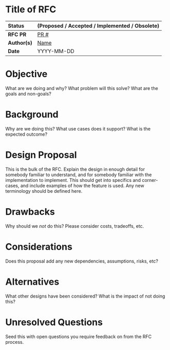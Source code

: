# Title of RFC

| Status        | (Proposed / Accepted / Implemented / Obsolete)       |
:-------------- |:---------------------------------------------------- |
| **RFC PR**     | [PR #](https://github.com/tensorflow/community/pull/PR) |
| **Author(s)** | [Name](me@example.org) |
| **Date**   | YYYY-MM-DD                                           |

# Objective

What are we doing and why? What problem will this solve? What are the goals and non-goals?

# Background

Why are we doing this? What use cases does it support? What is the expected outcome?

# Design Proposal

This is the bulk of the RFC. Explain the design in enough detail for somebody familiar to understand, and for somebody familiar with the implementation to implement. This should get into specifics and corner-cases, and include examples of how the feature is used. Any new terminology should be defined here.

# Drawbacks

Why should we *not* do this? Please consider costs, tradeoffs, etc.

# Considerations

Does this proposal add any new dependencies, assumptions, risks, etc?

# Alternatives

What other designs have been considered? What is the impact of not doing this?

# Unresolved Questions

Seed this with open questions you require feedback on from the RFC process.
